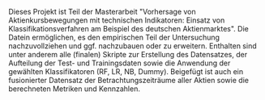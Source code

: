 Dieses Projekt ist Teil der Masterarbeit "Vorhersage von Aktienkursbewegungen mit technischen Indikatoren: Einsatz von Klassifikationsverfahren am Beispiel des deutschen Aktienmarktes". Die Datein ermöglichen, es den empirischen Teil
der Untersuchung nachzuvollziehen und ggf. nachzubauen oder zu erweitern. Enthalten sind unter anderem alle (finalen) Skripte zur Erstellung des Datensatzes, der Aufteilung der Test- und Trainingsdaten sowie die Anwendung der gewählten Klassifikatoren (RF, LR, NB, Dummy). Beigefügt ist auch ein fusionierter Datensatz der Betrachtungszeiträume aller Aktien sowie die berechneten Metriken und Kennzahlen. 
